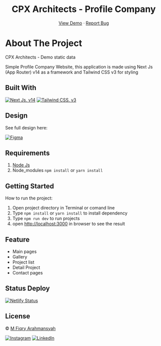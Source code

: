 <h1 align='center'>CPX Architects - Profile Company</h1>
  <p align="center">
    <a href="https://cpx-architect-static.netlify.app">View Demo</a>
    ·
    <a href="https://github.com/CUPAXX/cpx-architects/issues">Report Bug</a>
  </p>

# About The Project

CPX Architects - Demo static data

Simple Profile Company Website,
this application is made using Next Js (App Router) v14 as a framework and Tailwind CSS v3 for styling

## Built With

[![Next Js. v14](https://img.shields.io/badge/nextjs-%23000000.svg?style=for-the-badge&logo=next.js&logoColor=white)](https://nextjs.org/docs)
[![Tailwind CSS. v3](https://img.shields.io/badge/tailwindcss-%2338B2AC.svg?style=for-the-badge&logo=tailwind-css&logoColor=white)](https://tailwindcss.com/docs)

## Design

See full design here:

[![Figma](https://img.shields.io/badge/figma-%23F24E1E.svg?style=for-the-badge&logo=figma&logoColor=white)](https://www.figma.com/design/NaynyjIlhIxTH645E8BS16/CPX-Architects)

## Requirements

1. <a href="https://nodejs.org/en/download/">Node Js</a>
2. Node_modules `npm install` or `yarn install`

## Getting Started

How to run the project:

1. Open project directory in Terminal or comand line
2. Type `npm install` or `yarn install` to install dependency
3. Type `npm run dev` to run projects
4. open <a href="http://localhost:3000">http://localhost:3000</a> in browser to see the result

## Feature

<ul>
  <li>Main pages</li>
  <li>Gallery</li>
  <li>Project list</li>
  <li>Detail Project</li>
  <li>Contact pages</li>
</ul>

## Status Deploy

[![Netlify Status](https://api.netlify.com/api/v1/badges/e7fee60b-ed4f-436b-99a8-20f7ebad19dd/deploy-status)](https://app.netlify.com/sites/cpx-architect-static/deploys)

## License

© [M Fiqry Arahmansyah](https://www.instagram.com/xfiqryx/)

[![Instagram](https://img.shields.io/badge/xfiqryx-%23E4405F.svg?style=for-the-badge&logo=Instagram&logoColor=white)](https://instagram.com/xfiqryx) [![LinkedIn](https://img.shields.io/badge/linkedin-%230077B5.svg?style=for-the-badge&logo=linkedin&logoColor=white)](https://linkedin.com/in/fiqry-arahmansyah)
